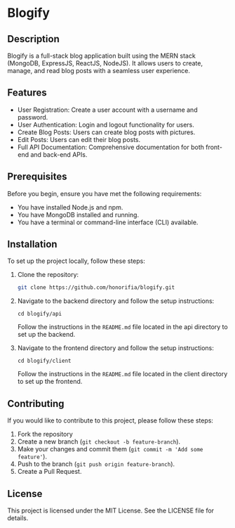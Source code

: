 # Blogify

## Description
Blogify is a full-stack blog application built using the MERN stack (MongoDB, ExpressJS, ReactJS, NodeJS). It allows users to create, manage, and read blog posts with a seamless user experience.

## Features
- User Registration: Create a user account with a username and password.
- User Authentication: Login and logout functionality for users.
- Create Blog Posts: Users can create blog posts with pictures.
- Edit Posts: Users can edit their blog posts.
- Full API Documentation: Comprehensive documentation for both front-end and back-end APIs.

## Prerequisites
Before you begin, ensure you have met the following requirements:
- You have installed Node.js and npm.
- You have MongoDB installed and running.
- You have a terminal or command-line interface (CLI) available.

## Installation
To set up the project locally, follow these steps:

1. Clone the repository:
   ```sh
   git clone https://github.com/honorifia/blogify.git
    ```
2. Navigate to the backend directory and follow the setup instructions:
   ```
   cd blogify/api
   ```
    Follow the instructions in the `README.md` file located in the api directory to set up the backend.

3. Navigate to the frontend directory and follow the setup instructions:
    ```
    cd blogify/client
    ```
    Follow the instructions in the `README.md` file located in the client directory to set up the frontend.

## Contributing
If you would like to contribute to this project, please follow these steps:
1. Fork the repository
2. Create a new branch (`git checkout -b feature-branch`).
3. Make your changes and commit them (`git commit -m 'Add some feature'`).
4. Push to the branch (`git push origin feature-branch`).
5. Create a Pull Request.

## License
This project is licensed under the MIT License. See the LICENSE file for details.
